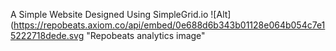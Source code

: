 
A Simple Website Designed Using SimpleGrid.io
![Alt](https://repobeats.axiom.co/api/embed/0e688d6b343b01128e064b054c7e15222718dede.svg "Repobeats analytics image"
